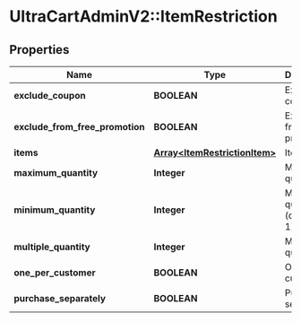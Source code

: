 # UltraCartAdminV2::ItemRestriction

## Properties
Name | Type | Description | Notes
------------ | ------------- | ------------- | -------------
**exclude_coupon** | **BOOLEAN** | Exclude coupons | [optional] 
**exclude_from_free_promotion** | **BOOLEAN** | Exclude from free promotion | [optional] 
**items** | [**Array&lt;ItemRestrictionItem&gt;**](ItemRestrictionItem.md) | Items | [optional] 
**maximum_quantity** | **Integer** | Maximum quantity | [optional] 
**minimum_quantity** | **Integer** | Minimum quantity (defaults to 1) | [optional] 
**multiple_quantity** | **Integer** | Multiple of quantity | [optional] 
**one_per_customer** | **BOOLEAN** | One per customer | [optional] 
**purchase_separately** | **BOOLEAN** | Purchase separately | [optional] 


